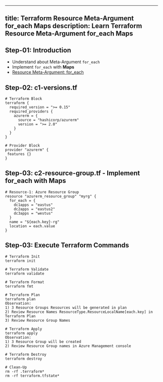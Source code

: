 
---
title: Terraform Resource Meta-Argument for_each Maps
description: Learn Terraform Resource Meta-Argument for_each Maps
---

## Step-01: Introduction
- Understand about Meta-Argument `for_each`
- Implement `for_each` with **Maps**
- [Resource Meta-Argument: for_each](https://www.terraform.io/docs/language/meta-arguments/for_each.html)


## Step-02: c1-versions.tf
```t
# Terraform Block
terraform {
  required_version = ">= 0.15"
  required_providers {
    azurerm = {
      source = "hashicorp/azurerm"
      version = ">= 2.0" 
    }
  }
}

# Provider Block
provider "azurerm" {
 features {}          
}

```

## Step-03: c2-resource-group.tf - Implement for_each with Maps
```t
# Resource-1: Azure Resource Group
resource "azurerm_resource_group" "myrg" {
  for_each = {
    dc1apps = "eastus"
    dc2apps = "eastus2"
    dc3apps = "westus"
  }
  name = "${each.key}-rg"
  location = each.value
}
```

## Step-03: Execute Terraform Commands
```t
# Terraform Init
terraform init

# Terraform Validate
terraform validate

# Terraform Format
terraform fmt

# Terraform Plan
terraform plan
Observation: 
1) 3 Resource Groups Resources will be generated in plan
2) Review Resource Names ResourceType.ResourceLocalName[each.key] in Terraform Plan
3) Review Resource Group Names 

# Terraform Apply
terraform apply
Observation: 
1) 3 Resource Group will be created
2) Review Resource Group names in Azure Management console

# Terraform Destroy
terraform destroy

# Clean-Up 
rm -rf .terraform*
rm -rf terraform.tfstate*
```
